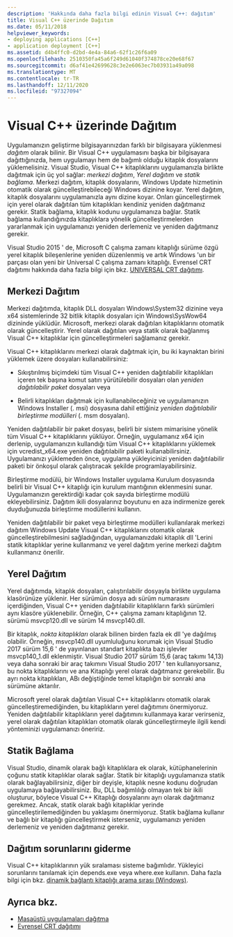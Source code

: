 ```yaml
---
description: 'Hakkında daha fazla bilgi edinin Visual C++: dağıtım'
title: Visual C++ üzerinde Dağıtım
ms.date: 05/11/2018
helpviewer_keywords:
- deploying applications [C++]
- application deployment [C++]
ms.assetid: d4b4ffc0-d2bd-4e4a-84a6-62f1c26f6a09
ms.openlocfilehash: 2510350fa45a6f249d61040f374878ce20e68f67
ms.sourcegitcommit: d6af41e42699628c3e2e6063ec7b03931a49a098
ms.translationtype: MT
ms.contentlocale: tr-TR
ms.lasthandoff: 12/11/2020
ms.locfileid: "97327094"
---
```

# <a name="deployment-in-visual-c"></a>Visual C++ üzerinde Dağıtım

Uygulamanızın geliştirme bilgisayarınızdan farklı bir bilgisayara yüklenmesi *dağıtım* olarak bilinir. Bir Visual C++ uygulamasını başka bir bilgisayara dağıttığınızda, hem uygulamayı hem de bağımlı olduğu kitaplık dosyalarını yüklemelisiniz. Visual Studio, Visual C++ kitaplıklarını uygulamanızla birlikte dağıtmak için üç yol sağlar: *merkezi dağıtım*, *Yerel dağıtım* ve *statik bağlama*. Merkezi dağıtım, kitaplık dosyalarını, Windows Update hizmetinin otomatik olarak güncelleştirebileceği Windows dizinine koyar. Yerel dağıtım, kitaplık dosyalarını uygulamanızla aynı dizine koyar. Onları güncelleştirmek için yerel olarak dağıtılan tüm kitaplıkları kendiniz yeniden dağıtmanız gerekir. Statik bağlama, kitaplık kodunu uygulamanıza bağlar. Statik bağlama kullandığınızda kitaplıklara yönelik güncelleştirmelerden yararlanmak için uygulamanızı yeniden derlemeniz ve yeniden dağıtmanız gerekir.

Visual Studio 2015 ' de, Microsoft C çalışma zamanı kitaplığı sürüme özgü yerel kitaplık bileşenlerine yeniden düzenlenmiş ve artık Windows 'un bir parçası olan yeni bir Universal C çalışma zamanı kitaplığı. Evrensel CRT dağıtımı hakkında daha fazla bilgi için bkz. [UNIVERSAL CRT dağıtımı](universal-crt-deployment.md).

## <a name="central-deployment"></a>Merkezi Dağıtım

Merkezi dağıtımda, kitaplık DLL dosyaları Windows\System32 dizinine veya x64 sistemlerinde 32 bitlik kitaplık dosyaları için Windows\SysWow64 dizininde yüklüdür. Microsoft, merkezi olarak dağıtılan kitaplıklarını otomatik olarak güncelleştirir. Yerel olarak dağıtılan veya statik olarak bağlanmış Visual C++ kitaplıklar için güncelleştirmeleri sağlamanız gerekir.

Visual C++ kitaplıklarını merkezi olarak dağıtmak için, bu iki kaynaktan birini yüklemek üzere dosyaları kullanabilirsiniz:

- Sıkıştırılmış biçimdeki tüm Visual C++ yeniden dağıtılabilir kitaplıkları içeren tek başına komut satırı yürütülebilir dosyaları olan *yeniden dağıtılabilir paket* dosyaları veya

- Belirli kitaplıkları dağıtmak için kullanabileceğiniz ve uygulamanızın Windows Installer (. msi) dosyasına dahil ettiğiniz *yeniden dağıtılabilir birleştirme modülleri* (. msm dosyaları).

Yeniden dağıtılabilir bir paket dosyası, belirli bir sistem mimarisine yönelik tüm Visual C++ kitaplıklarını yüklüyor. Örneğin, uygulamanız x64 için derlenip, uygulamanızın kullandığı tüm Visual C++ kitaplıklarını yüklemek için vcredist_x64.exe yeniden dağıtılabilir paketi kullanabilirsiniz. Uygulamanızı yüklemeden önce, uygulama yükleyicinizi yeniden dağıtılabilir paketi bir önkoşul olarak çalıştıracak şekilde programlayabilirsiniz.

Birleştirme modülü, bir Windows Installer uygulama Kurulum dosyasında belirli bir Visual C++ kitaplığı için kurulum mantığının eklenmesini sunar. Uygulamanızın gerektirdiği kadar çok sayıda birleştirme modülü ekleyebilirsiniz. Dağıtım ikili dosyalarınız boyutunu en aza indirmenize gerek duyduğunuzda birleştirme modüllerini kullanın.

Yeniden dağıtılabilir bir paket veya birleştirme modülleri kullanılarak merkezi dağıtım Windows Update Visual C++ kitaplıklarını otomatik olarak güncelleştirebilmesini sağladığından, uygulamanızdaki kitaplık dll 'Lerini statik kitaplıklar yerine kullanmanız ve yerel dağıtım yerine merkezi dağıtım kullanmanız önerilir.

## <a name="local-deployment"></a>Yerel Dağıtım

Yerel dağıtımda, kitaplık dosyaları, çalıştırılabilir dosyayla birlikte uygulama klasörünüze yüklenir. Her sürümün dosya adı sürüm numarasını içerdiğinden, Visual C++ yeniden dağıtılabilir kitaplıkların farklı sürümleri aynı klasöre yüklenebilir. Örneğin, C++ çalışma zamanı kitaplığının 12. sürümü msvcp120.dll ve sürüm 14 msvcp140.dll.

Bir kitaplık, *nokta kitaplıkları* olarak bilinen birden fazla ek dll 'ye dağılmış olabilir. Örneğin, msvcp140.dll uyumluluğunu korumak için Visual Studio 2017 sürüm 15,6 ' de yayınlanan standart kitaplıkta bazı işlevler msvcp140_1.dll eklenmiştir. Visual Studio 2017 sürüm 15,6 (araç takımı 14,13) veya daha sonraki bir araç takımını Visual Studio 2017 ' ten kullanıyorsanız, bu nokta kitaplıklarını ve ana Kitaplığı yerel olarak dağıtmanız gerekebilir. Bu ayrı nokta kitaplıkları, ABı değiştiğinde temel kitaplığın bir sonraki ana sürümüne aktarılır.

Microsoft yerel olarak dağıtılan Visual C++ kitaplıklarını otomatik olarak güncelleştiremediğinden, bu kitaplıkların yerel dağıtımını önermiyoruz. Yeniden dağıtılabilir kitaplıkların yerel dağıtımını kullanmaya karar verirseniz, yerel olarak dağıtılan kitaplıkları otomatik olarak güncelleştirmeyle ilgili kendi yönteminizi uygulamanızı öneririz.

## <a name="static-linking"></a>Statik Bağlama

Visual Studio, dinamik olarak bağlı kitaplıklara ek olarak, kütüphanelerinin çoğunu statik kitaplıklar olarak sağlar. Statik bir kitaplığı uygulamanıza statik olarak bağlayabilirsiniz, diğer bir deyişle, kitaplık nesne kodunu doğrudan uygulamaya bağlayabilirsiniz. Bu, DLL bağımlılığı olmayan tek bir ikili oluşturur, böylece Visual C++ Kitaplığı dosyalarını ayrı olarak dağıtmanız gerekmez. Ancak, statik olarak bağlı kitaplıklar yerinde güncelleştirilemediğinden bu yaklaşımı önermiyoruz. Statik bağlama kullanır ve bağlı bir kitaplığı güncelleştirmek isterseniz, uygulamanızı yeniden derlemeniz ve yeniden dağıtmanız gerekir.

## <a name="troubleshooting-deployment-issues"></a>Dağıtım sorunlarını giderme

Visual C++ kitaplıklarının yük sıralaması sisteme bağımlıdır. Yükleyici sorunlarını tanılamak için depends.exe veya where.exe kullanın. Daha fazla bilgi için bkz. [dinamik bağlantı kitaplığı arama sırası (Windows)](/windows/win32/Dlls/dynamic-link-library-search-order).

## <a name="see-also"></a>Ayrıca bkz.

- [Masaüstü uygulamaları dağıtma](deploying-native-desktop-applications-visual-cpp.md)
- [Evrensel CRT dağıtımı](universal-crt-deployment.md)
